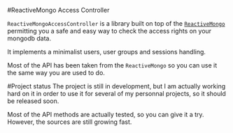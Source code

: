 #ReactiveMongo Access Controller

`ReactiveMongoAccessController` is a library built on top of the [`ReactiveMongo`](https://github.com/ReactiveMongo/ReactiveMongo) permitting you a safe and easy way to check the access rights on your mongodb data.

It implements a minimalist users, user groups and sessions handling.

Most of the API has been taken from the `ReactiveMongo` so you can use it the same way you are used to do.

#Project status
The project is still in development, but I am actually working hard on it in order to use it for several of my personnal projects, so it should be released soon.

Most of the API methods are actually tested, so you can give it a try. However, the sources are still growing fast.
